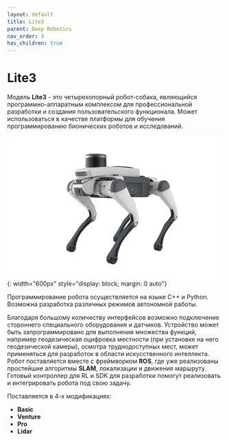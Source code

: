 ```yaml
---
layout: default
title: Lite3
parent: Deep Robotics
nav_order: 3
has_children: true
---
```


# Lite3


Модель **Lite3** - это четырехопорный робот-собака, являющийся программно-аппаратным комплексом для профессиональной разработки и создания пользовательского функционала. Может использоваться в качестве платформы для обучения программированию бионических роботов и исследований.

![bunker](/assets/images/lite3.png){: width="600px" style="display: block; margin: 0 auto"}

Программирование робота осуществляется на языке С++ и Python. Возможна разработка различных режимов автономной работы.

Благодаря большому количеству интерфейсов возможно подключение стороннего специального оборудования и датчиков. Устройство может быть запрограммировано для выполнения множества функций, например геодезическая оцифровка местности (при установке на него геодезической камеры), осмотра труднодоступных мест, может применяться для разработок в области искусственного интеллекта. Робот поставляется вместе с фреймворком **ROS**, где уже реализованы простейшие алгоритмы **SLAM**, локализации и движения маршруту. Готовый контроллер для RL и SDK для разработки помогут реализовать и интегрировать робота под свою задачу.


Поставляется в 4-х модификациях:
- **Basic**
- **Venture**
- **Pro**
- **Lidar**






